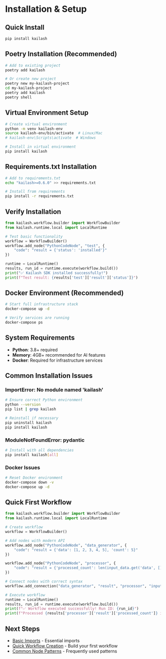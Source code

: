 # Installation & Setup

## Quick Install
```bash
pip install kailash
```

## Poetry Installation (Recommended)
```bash
# Add to existing project
poetry add kailash

# Or create new project
poetry new my-kailash-project
cd my-kailash-project
poetry add kailash
poetry shell
```

## Virtual Environment Setup
```bash
# Create virtual environment
python -m venv kailash-env
source kailash-env/bin/activate  # Linux/Mac
# kailash-env\Scripts\activate  # Windows

# Install in virtual environment
pip install kailash
```

## Requirements.txt Installation
```bash
# Add to requirements.txt
echo "kailash>=0.6.0" >> requirements.txt

# Install from requirements
pip install -r requirements.txt
```

## Verify Installation
```python
from kailash.workflow.builder import WorkflowBuilder
from kailash.runtime.local import LocalRuntime

# Test basic functionality
workflow = WorkflowBuilder()
workflow.add_node("PythonCodeNode", "test", {
    "code": "result = {'status': 'installed'}"
})

runtime = LocalRuntime()
results, run_id = runtime.execute(workflow.build())
print("✅ Kailash SDK installed successfully!")
print(f"Test result: {results['test']['result']['status']}")
```

## Docker Environment (Recommended)
```bash
# Start full infrastructure stack
docker-compose up -d

# Verify services are running
docker-compose ps
```

## System Requirements
- **Python**: 3.8+ required
- **Memory**: 4GB+ recommended for AI features
- **Docker**: Required for infrastructure services

## Common Installation Issues

### ImportError: No module named 'kailash'
```bash
# Ensure correct Python environment
python --version
pip list | grep kailash

# Reinstall if necessary
pip uninstall kailash
pip install kailash
```

### ModuleNotFoundError: pydantic
```bash
# Install with all dependencies
pip install kailash[all]
```

### Docker Issues
```bash
# Reset Docker environment
docker-compose down -v
docker-compose up -d
```

## Quick First Workflow
```python
from kailash.workflow.builder import WorkflowBuilder
from kailash.runtime.local import LocalRuntime

# Create workflow
workflow = WorkflowBuilder()

# Add nodes with modern API
workflow.add_node("PythonCodeNode", "data_generator", {
    "code": "result = {'data': [1, 2, 3, 4, 5], 'count': 5}"
})

workflow.add_node("PythonCodeNode", "processor", {
    "code": "result = {'processed_count': len(input_data.get('data', [])), 'summary': input_data}"
})

# Connect nodes with correct syntax
workflow.add_connection("data_generator", "result", "processor", "input_data")

# Execute workflow
runtime = LocalRuntime()
results, run_id = runtime.execute(workflow.build())
print(f"✅ Workflow executed successfully! Run ID: {run_id}")
print(f"Processed {results['processor']['result']['processed_count']} items")
```

## Next Steps
- [Basic Imports](002-basic-imports.md) - Essential imports
- [Quick Workflow Creation](003-quick-workflow-creation.md) - Build your first workflow
- [Common Node Patterns](004-common-node-patterns.md) - Frequently used patterns
